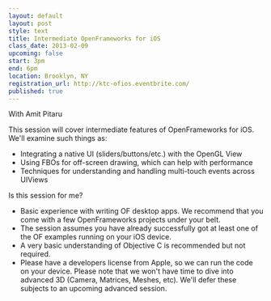 ```yaml
---
layout: default
layout: post
style: text
title: Intermediate OpenFrameworks for iOS
class_date: 2013-02-09
upcoming: false
start: 3pm
end: 6pm
location: Brooklyn, NY
registration_url: http://ktc-ofios.eventbrite.com/
published: true
---
```


With Amit Pitaru

This session will cover intermediate features of OpenFrameworks for iOS. We'll examine such things as:
- Integrating a native UI (sliders/buttons/etc.) with the OpenGL View
- Using FBOs for off-screen drawing, which can help with performance
- Techniques for understanding and handling multi-touch events across UIViews

Is this session for me?
- Basic experience with writing OF desktop apps. We recommend that you come with a few OpenFrameworks projects under your belt.
- The session assumes you have already successfully got at least one of the OF examples running on your iOS device.
- A very basic understanding of Objective C is recommended but not required.
- Please have a developers license from Apple, so we can run the code on your device.
Please note that we won't have time to dive into advanced 3D (Camera, Matrices, Meshes, etc). We'll defer these subjects to an upcoming advanced session.